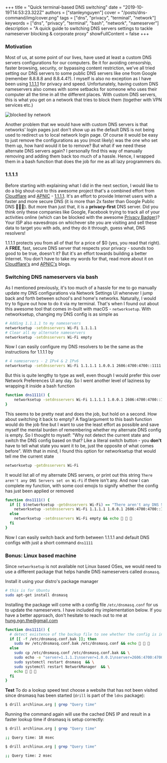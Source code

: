 +++
title = "Quick terminal-based DNS switching"
date = "2019-10-19T14:53:23.322Z"
authors = ["stanleynguyen"]
cover = "/posts/dns-command/img/cover.png"
tags = ["dns", "privacy", "terminal", "network"]
keywords = ["dns", "privacy", "terminal", "bash", "network", "nameserver"]
description = "A quick guide to switching DNS servers settings to tackle nameserver blocking & corporate proxy"
showFullContent = false
+++

### Motivation

Most of us, at some point of our lives, have used at least a custom DNS servers configurations for our computers.
Be it for avoiding censorship, faster browsing, security, or bypassing content restriction, we've all tried setting our DNS servers to some public DNS servers like one from Google (remember 8.8.8.8 and 8.8.4.4?).
I myself is also no exception as I have been using [1.1.1.1](https://1.1.1.1/dns/) for privacy and speed.
Unfortunately, having custom DNS nameservers also comes with some setbacks for someone who uses their computer all the time in all the different places.
With custom DNS servers, this is what you get on a network that tries to block them (together with VPN services etc.)

![blocked by network](/posts/dns-command/img/blocked.png)

Another problem that we would have with custom DNS servers is that networks' login pages just don't show up as the default DNS is not being used to redirect us to local network login page.
Of course it would be easy to just remove the configurations as you (most likely) was the one who set them up, how hard would it be to remove?
But what if we need these alternate DNS servers again?
I personally find this way of manually removing and adding them back too much of a hassle.
Hence, I wrapped them in a bash function that does the job for me as all lazy programmers do.

### 1.1.1.1

Before starting with explaining what I did in the next section, I would like to do a big shout-out to this awesome project that's a combined effort from [Cloudflare](https://www.cloudflare.com/) and [APNIC](https://www.apnic.net/) - [1.1.1.1](https://1.1.1.1/dns/).
It's an effort to provide Internet users with a faster and more secure DNS (it is more than 2x faster than Google Public DNS 🚀🚀🚀).
But more than just that, it is a **privacy-first** DNS server.
Did you think only these companies like Google, Facebook trying to track all of your activities online (which can be blocked with the awesome [Privacy Badger](https://www.eff.org/privacybadger))?
Your ISP also eavesdrops on whichever site you are visiting and sell these data to target you with ads, and they do it through, guess what, DNS resolvers!

1.1.1.1 protects you from all of that for a price of $0 (yes, you read that right).
A **FREE**, fast, secure DNS server that respects your privacy - sounds too good to be true, doesn't it? But it's an effort towards building a better Internet.
You don't have to take my words for that, read more about it on [Cloudflare's](https://blog.cloudflare.com/announcing-1111/) and [APNIC's](https://labs.apnic.net/?p=1127) blogs.

### Switching DNS nameservers via bash

As I mentioned previously, it's too much of a hassle for me to go manually update my DNS configurations via Network Settings UI whenever I jump back and forth between school's and home's networks.
Naturally, I would try to figure out how to do it via my terminal.
That's when I found out about this awesome tool that comes in-built with macOS - `networksetup`.
With networksetup, changing my DNS config is as simple as

```bash
# Adding 1.1.1.1 to my nameservers
networksetup -setdnsservers Wi-Fi 1.1.1.1
# Clear all my alternate nameservers
networksetup -setdnsservers Wi-Fi empty
```

Now I can easily configure my DNS resolvers to be the same as the instructions for 1.1.1.1 by

```bash
# 4 nameservers - 2 IPv4 & 2 IPv6
networksetup -setdnsservers Wi-Fi 1.1.1.1 1.0.0.1 2606:4700:4700::1111 2606:4700:4700::1001
```

But this is quite lengthy to type as well, even though I would prefer this over Network Preferences UI any day. So I went another level of laziness by wrapping it inside a bash function

```bash
function dns1111() {
    networksetup -setdnsservers Wi-Fi 1.1.1.1 1.0.0.1 2606:4700:4700::1111 2606:4700:4700::1001
}
```

This seems to be pretty neat and does the job, but hold on a second. How about switching it back to empty?
A flag/argument to this bash function would do the job fine but I want to use the least effort as possible and save myself the mental burden of remembering whether my alternate DNS config is empty.
So I thought to myself: "Why not detect the current state and switch the DNS config based on that? Like a literal switch button - you **don't** have to tell what state you want it to be, just the opposite of what comes before".
With that in mind, I found this option for networksetup that would tell me the current state

```bash
networksetup -getdnsservers Wi-Fi
```

It would list all of my alternate DNS servers, or print out this string `There aren't any DNS Servers set on Wi-Fi` if there isn't any.
And now I can complete my function, with some cool emojis to signify whether the config has just been applied or removed

```bash
function dns1111() {
  if [[ $(networksetup -getdnsservers Wi-Fi) == "There aren't any DNS Servers set on Wi-Fi"* ]]; then
    networksetup -setdnsservers Wi-Fi 1.1.1.1 1.0.0.1 2606:4700:4700::1111 2606:4700:4700::1001 && echo 🚀 🚀 🚀
  else
    networksetup -setdnsservers Wi-Fi empty && echo 🚦 🚦 🚦
  fi
}
```

Now I can easily switch back and forth between 1.1.1.1 and default DNS configs with just a short command `dns1111`

### Bonus: Linux based machine

Since `networksetup` is not available not Linux based OSes, we would need to use a different package that helps handle DNS nameservers called `dnsmasq`.

Install it using your distro's package manager

```bash
# this is for Ubuntu
sudo apt-get install dnsmasq
```

Installing the package will come with a config file `/etc/dnsmasq.conf` for us to update the nameservers.
I have included my implementation below.
If you have a better approach, don't hesitate to reach out to me at [hung.ngn.the@gmail.com](mailto:hung.ngn.the@gmail.com)

```bash
function dns1111() {
  # detect existence of the backup file to see whether the config is in place
  if [[ -f /etc/dnsmasq.conf.bak ]]; then
    sudo mv /etc/dnsmasq.conf.bak /etc/dnsmasq.conf && echo 🚦 🚦 🚦
  else
    sudo cp /etc/dnsmasq.conf /etc/dnsmasq.conf.bak && \
    sudo echo -e "server=1.1.1.1\nserver=1.0.0.1\nserver=2606:4700:4700::1111\nserver=2606:4700:4700::1001" >> /etc/dnsmasq.conf && \
    sudo systemctl restart dnsmasq  && \
    sudo systemctl restart NetworkManager  && \
    echo 🚀 🚀 🚀
  fi
}
```

**Test**
To do a lookup speed test choose a website that has not been visited since dnsmasq has been started (`drill` is part of the `ldns` package):
```bash
$ drill archlinux.org | grep "Query time"
```
Running the command again will use the cached DNS IP and result in a faster lookup time if dnsmasq is setup correctly:

```bash
$ drill archlinux.org | grep "Query time"

;; Query time: 18 msec

$ drill archlinux.org | grep "Query time"

;; Query time: 2 msec
```